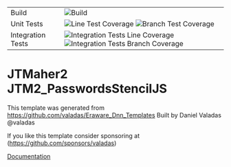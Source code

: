 ﻿|               |               |
|:- |:- |
| Build | ![Build](https://github.com/JTMaher2/JTM2_Passwords/actions/workflows/Build.yml/badge.svg) |
| Unit Tests | ![Line Test Coverage](.github/badges/UnitTests/badge_linecoverage.svg) ![Branch Test Coverage](.github/badges/UnitTests/badge_branchcoverage.svg) |
| Integration Tests | ![Integration Tests Line Coverage](.github/badges/IntegrationTests/badge_linecoverage.svg) ![Integration Tests Branch Coverage](.github/badges/IntegrationTests/badge_branchcoverage.svg)

# JTMaher2 JTM2_PasswordsStencilJS

This template was generated from https://github.com/valadas/Eraware_Dnn_Templates
Built by Daniel Valadas @valadas

If you like this template consider sponsoring at (https://github.com/sponsors/valadas)

[Documentation](https://JTMaher2.github.io/JTM2_Passwords/index.html)
